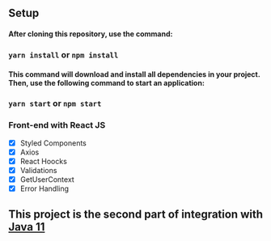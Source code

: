 
## Setup

#### After cloning this repository, use the command:

### `yarn install` or `npm install` 

#### This command will download and install all dependencies in your project. Then, use the following command to start an application: 

### `yarn start` or `npm start`

### Front-end with React JS
- [x] Styled Components
- [x] Axios
- [x] React Hoocks 
- [x] Validations 
- [x] GetUserContext
- [x] Error Handling

## This project is the second part of integration with [Java 11](https://github.com/LeonardoChermaut/java-backend-auth)
